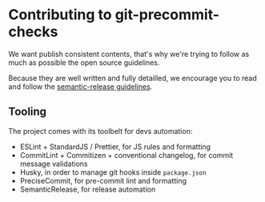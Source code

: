 # Contributing to git-precommit-checks

We want publish consistent contents, that's why we're trying to follow as much as possible the open source guidelines.

Because they are well written and fully detailled, we encourage you to read and follow the [semantic-release guidelines](https://github.com/semantic-release/semantic-release/blob/caribou/CONTRIBUTING.md).

## Tooling

The project comes with its toolbelt for devs automation:

- ESLint + StandardJS / Prettier, for JS rules and formatting
- CommitLint + Commitizen + conventional changelog, for commit message validations
- Husky, in order to manage git hooks inside `package.json`
- PreciseCommit, for pre-commit lint and formatting
- SemanticRelease, for release automation
